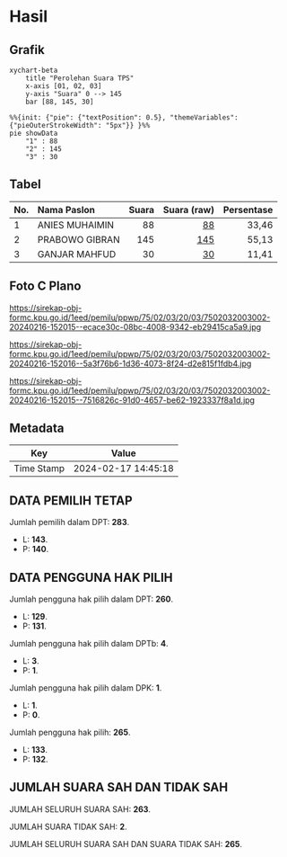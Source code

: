 # Hasil

## Grafik

```mermaid
xychart-beta
    title "Perolehan Suara TPS"
    x-axis [01, 02, 03]
    y-axis "Suara" 0 --> 145
    bar [88, 145, 30]
```

```mermaid
%%{init: {"pie": {"textPosition": 0.5}, "themeVariables": {"pieOuterStrokeWidth": "5px"}} }%%
pie showData
    "1" : 88
    "2" : 145
    "3" : 30
```

## Tabel

| No. | Nama Paslon    | Suara | Suara (raw) | Persentase |
|:--- |:-------------- | -----:| -----------:| ----------:|
| 1   | ANIES MUHAIMIN | 88    | [88][p-1]   | 33,46      |
| 2   | PRABOWO GIBRAN | 145   | [145][p-2]  | 55,13      |
| 3   | GANJAR MAHFUD  | 30    | [30][p-3]   | 11,41      |


[p-1]: https://github.com/gigit-pemilu/pemilu-2024-75-gorontalo/blob/main/pilpres/hitung-suara/sub/75-gorontalo/sub/02-boalemo/sub/03-dulupi/sub/2003-kotaraja/sub/002-tps/sub/paslon-1.txt
[p-2]: https://github.com/gigit-pemilu/pemilu-2024-75-gorontalo/blob/main/pilpres/hitung-suara/sub/75-gorontalo/sub/02-boalemo/sub/03-dulupi/sub/2003-kotaraja/sub/002-tps/sub/paslon-2.txt
[p-3]: https://github.com/gigit-pemilu/pemilu-2024-75-gorontalo/blob/main/pilpres/hitung-suara/sub/75-gorontalo/sub/02-boalemo/sub/03-dulupi/sub/2003-kotaraja/sub/002-tps/sub/paslon-3.txt

## Foto C Plano

https://sirekap-obj-formc.kpu.go.id/1eed/pemilu/ppwp/75/02/03/20/03/7502032003002-20240216-152015--ecace30c-08bc-4008-9342-eb29415ca5a9.jpg

https://sirekap-obj-formc.kpu.go.id/1eed/pemilu/ppwp/75/02/03/20/03/7502032003002-20240216-152016--5a3f76b6-1d36-4073-8f24-d2e815f1fdb4.jpg

https://sirekap-obj-formc.kpu.go.id/1eed/pemilu/ppwp/75/02/03/20/03/7502032003002-20240216-152015--7516826c-91d0-4657-be62-1923337f8a1d.jpg


## Metadata

| Key        | Value               |
| ---------- | ------------------- |
| Time Stamp | 2024-02-17 14:45:18 |


## DATA PEMILIH TETAP

Jumlah pemilih dalam DPT: **283**.
 * L: **143**.
 * P: **140**.

## DATA PENGGUNA HAK PILIH

Jumlah pengguna hak pilih dalam DPT: **260**.
 * L: **129**.
 * P: **131**.

Jumlah pengguna hak pilih dalam DPTb: **4**.
 * L: **3**.
 * P: **1**.

Jumlah pengguna hak pilih dalam DPK: **1**.
 * L: **1**.
 * P: **0**.

Jumlah pengguna hak pilih: **265**.
 * L: **133**.
 * P: **132**.

## JUMLAH SUARA SAH DAN TIDAK SAH

JUMLAH SELURUH SUARA SAH: **263**.

JUMLAH SUARA TIDAK SAH: **2**.

JUMLAH SELURUH SUARA SAH DAN SUARA TIDAK SAH: **265**.


